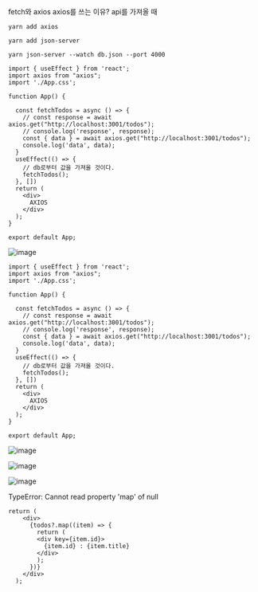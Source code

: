 fetch와 axios
axios를 쓰는 이유? api를 가져올 때

```
yarn add axios
```

```
yarn add json-server
```

```
yarn json-server --watch db.json --port 4000
```

```
import { useEffect } from 'react';
import axios from "axios";
import './App.css';

function App() {

  const fetchTodos = async () => {
    // const response = await axios.get("http://localhost:3001/todos");
    // console.log('response', response);
    const { data } = await axios.get("http://localhost:3001/todos");
    console.log('data', data);
  }
  useEffect(() => {
    // db로부터 값을 가져올 것이다.
    fetchTodos();
  }, [])
  return (
    <div>
      AXIOS
    </div>
  );
}

export default App;
```
![image](https://github.com/limhyerin/StudyNote/assets/70150896/8e898c32-75f1-4d5c-b3ed-47b10380bd62)

```
import { useEffect } from 'react';
import axios from "axios";
import './App.css';

function App() {

  const fetchTodos = async () => {
    // const response = await axios.get("http://localhost:3001/todos");
    // console.log('response', response);
    const { data } = await axios.get("http://localhost:3001/todos");
    console.log('data', data);
  }
  useEffect(() => {
    // db로부터 값을 가져올 것이다.
    fetchTodos();
  }, [])
  return (
    <div>
      AXIOS
    </div>
  );
}

export default App;

```
![image](https://github.com/limhyerin/StudyNote/assets/70150896/56cbd7f5-dddc-4d0a-8338-c6195f67615c)


![image](https://github.com/limhyerin/StudyNote/assets/70150896/5e1aa10c-c341-4f55-ba66-5e52fcb44eb0)

![image](https://github.com/limhyerin/StudyNote/assets/70150896/c2c811c7-8613-424e-bf2f-ad884aa1b82d)

TypeError: Cannot read property 'map' of null
```
return (
    <div>
      {todos?.map((item) => {
        return (
        <div key={item.id}>
          {item.id} : {item.title}
        </div>
        );
      })}
    </div>
  );
```
